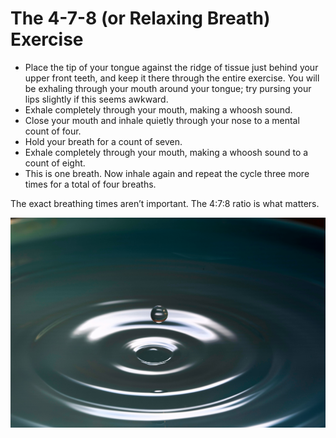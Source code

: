 # The 4-7-8 (or Relaxing Breath) Exercise 

* Place the tip of your tongue against the ridge of tissue just behind your upper front teeth, and keep it there through the entire exercise. You will be exhaling through your mouth around your tongue; try pursing your lips slightly if this seems awkward. 
* Exhale completely through your mouth, making a whoosh sound. 
* Close your mouth and inhale quietly through your nose to a mental count of four. 
* Hold your breath for a count of seven. 
* Exhale completely through your mouth, making a whoosh sound to a count of eight. 
* This is one breath. Now inhale again and repeat the cycle three more times for a total of four breaths. 

The exact breathing times aren’t important. The 4:7:8 ratio is what matters.

![Mindfullness Photo](/markdown/weeks/images/levi-xu-water-drop-unsplash.jpg)
